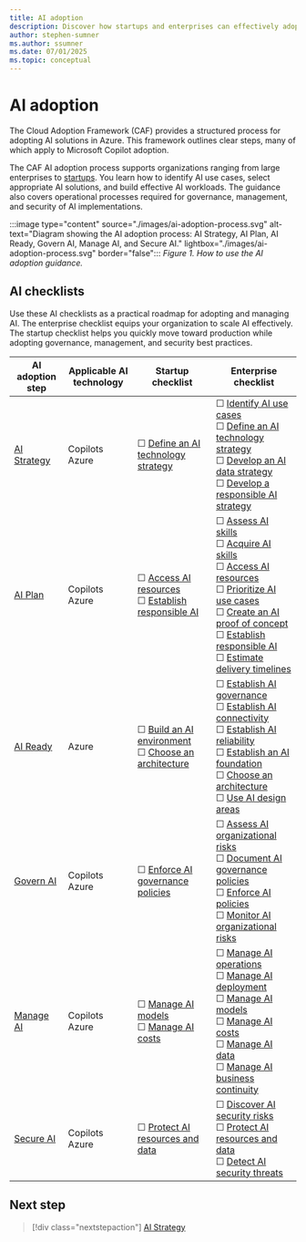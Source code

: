 ```yaml
---
title: AI adoption
description: Discover how startups and enterprises can effectively adopt generative and nongenerative AI.
author: stephen-sumner
ms.author: ssumner
ms.date: 07/01/2025
ms.topic: conceptual
---
```


# AI adoption

The Cloud Adoption Framework (CAF) provides a structured process for adopting AI solutions in Azure. This framework outlines clear steps, many of which apply to Microsoft Copilot adoption.

The CAF AI adoption process supports organizations ranging from large enterprises to [startups](https://www.microsoft.com/startups). You learn how to identify AI use cases, select appropriate AI solutions, and build effective AI workloads. The guidance also covers operational processes required for governance, management, and security of AI implementations.

:::image type="content" source="./images/ai-adoption-process.svg" alt-text="Diagram showing the AI adoption process: AI Strategy, AI Plan, AI Ready, Govern AI, Manage AI, and Secure AI." lightbox="./images/ai-adoption-process.svg" border="false":::
*Figure 1. How to use the AI adoption guidance.*

## AI checklists

Use these AI checklists as a practical roadmap for adopting and managing AI. The enterprise checklist equips your organization to scale AI effectively. The startup checklist helps you quickly move toward production while adopting governance, management, and security best practices.

| AI adoption step | Applicable AI technology | Startup checklist | Enterprise checklist |
|---|---|---|---|
| [AI Strategy](./strategy.md) | Copilots<br>Azure | &#9744; [Define an AI technology strategy](./strategy.md#define-an-ai-technology-strategy) | &#9744; [Identify AI use cases](./strategy.md#identify-ai-use-cases) <br> &#9744; [Define an AI technology strategy](./strategy.md#define-an-ai-technology-strategy) <br> &#9744; [Develop an AI data strategy](./strategy.md#develop-an-ai-data-strategy) <br> &#9744; [Develop a responsible AI strategy](./strategy.md#develop-a-responsible-ai-strategy) |
| [AI Plan](./plan.md) | Copilots<br>Azure | &#9744; [Access AI resources](./plan.md#access-ai-resources) <br> &#9744; [Establish responsible AI](./plan.md#establish-responsible-ai-practices) | &#9744; [Assess AI skills](./plan.md#assess-ai-skills) <br> &#9744; [Acquire AI skills](./plan.md#acquire-ai-skills) <br> &#9744; [Access AI resources](./plan.md#access-ai-resources) <br> &#9744; [Prioritize AI use cases](./plan.md#prioritize-ai-use-cases) <br> &#9744; [Create an AI proof of concept](./plan.md#validate-concepts-through-proof-of-concepts) <br> &#9744; [Establish responsible AI](./plan.md#establish-responsible-ai-practices) <br> &#9744; [Estimate delivery timelines](./plan.md#estimate-delivery-timelines) |
| [AI Ready](./ready.md) | Azure | &#9744; [Build an AI environment](./ready.md#build-an-ai-environment) <br> &#9744; [Choose an architecture](./platform/architectures.md) | &#9744; [Establish AI governance](./ready.md#establish-governance-boundaries-for-ai-workloads) <br> &#9744; [Establish AI connectivity](./ready.md#establish-secure-connectivity-for-ai-workloads) <br> &#9744; [Establish AI reliability](./ready.md#establish-ai-reliability-across-regions) <br> &#9744; [Establish an AI foundation](./ready.md#use-azure-landing-zone) <br> &#9744; [Choose an architecture](./platform/architectures.md) <br> &#9744; [Use AI design areas](./platform/resource-selection.md) |
| [Govern AI](./govern.md) | Copilots<br>Azure | &#9744; [Enforce AI governance policies](./govern.md#enforce-ai-governance-policies) | &#9744; [Assess AI organizational risks](./govern.md#assess-ai-organizational-risks) <br> &#9744; [Document AI governance policies](./govern.md#document-ai-governance-policies) <br> &#9744; [Enforce AI policies](./govern.md#enforce-ai-governance-policies) <br> &#9744; [Monitor AI organizational risks](./govern.md#monitor-ai-organizational-risks) |
| [Manage AI](./manage.md) | Copilots<br>Azure | &#9744; [Manage AI models](./manage.md#manage-ai-models) <br> &#9744; [Manage AI costs](./manage.md#manage-ai-costs) | &#9744; [Manage AI operations](./manage.md#manage-ai-operations) <br> &#9744; [Manage AI deployment](./manage.md#manage-ai-deployment) <br> &#9744; [Manage AI models](./manage.md#manage-ai-models) <br> &#9744; [Manage AI costs](./manage.md#manage-ai-costs) <br> &#9744; [Manage AI data](./manage.md#manage-ai-data) <br> &#9744; [Manage AI business continuity](./manage.md#manage-ai-business-continuity) |
| [Secure AI](./secure.md) | Copilots<br>Azure | &#9744; [Protect AI resources and data](./secure.md#protect-ai-resources-and-data) | &#9744; [Discover AI security risks](./secure.md#discover-ai-security-risks) <br> &#9744; [Protect AI resources and data](./secure.md#protect-ai-resources-and-data) <br> &#9744; [Detect AI security threats](./secure.md#detect-ai-security-threats) |

## Next step

> [!div class="nextstepaction"]
> [AI Strategy](strategy.md)
